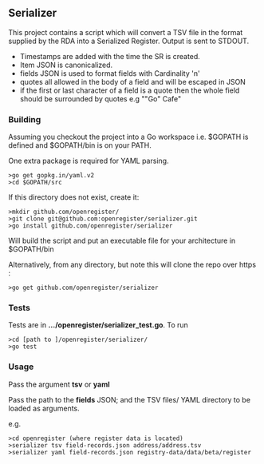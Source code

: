 ## Serializer

This project contains a script which will convert a TSV file in the format supplied by the RDA into a Serialized Register. Output is sent to STDOUT.

- Timestamps are added with the time the SR is created.
- Item JSON is canonicalized.
- fields JSON is used to format fields with Cardinality 'n'
- quotes all allowed in the body of a field and will be escaped in JSON
- if the first or last character of a field is a quote then the whole field should be surrounded by quotes e.g ""Go" Cafe"

### Building

Assuming you checkout the project into a Go workspace i.e. $GOPATH is defined and $GOPATH/bin is on your PATH.

One extra package is required for YAML parsing.

    >go get gopkg.in/yaml.v2
    >cd $GOPATH/src

If this directory does not exist, create it:

    >mkdir github.com/openregister/
    >git clone git@github.com:openregister/serializer.git
    >go install github.com/openregister/serializer

Will build the script and put an executable file for your architecture in $GOPATH/bin

Alternatively, from any directory, but note this will clone the repo over https :

    >go get github.com/openregister/serializer

### Tests

Tests are in **.../openregister/serializer_test.go**. To run

    >cd [path to ]/openregister/serializer/
    >go test

### Usage

Pass the argument **tsv** or **yaml**

Pass the path to the **fields** JSON; and the TSV files/ YAML directory to be loaded as arguments.

e.g.

    >cd openregister (where register data is located)
    >serializer tsv field-records.json address/address.tsv
    >serializer yaml field-records.json registry-data/data/beta/register

